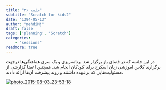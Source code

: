 ```yaml
---
title: "جلسه ۲۶"
subtitle: "Scratch for kids2"
date: "1394-05-13"
author: "mehdiMj"
draft: false
tags: ['planning', 'Scratch']
categories:
    - "sessions"
readmore: true
---
```

در این جلسه که در فضای باز برگزار شد برنامه‌ریزی و یک سری هماهنگی‌ها درجهت برگزاری کلاس اموزشی زبان اسکرچ برای کودکان انجام شد. همچنین اعضا گزارشی از مسئولیت‌هایی که برعهده داشتند و روند پیشرفت آن‌ها ارائه دادند.

[![photo_2015-08-03_23-53-18](../../img/869e064c-fdbb-11e6-86dd-a088b4d860141488289254.0594008.jpg)](img/869e064c-fdbb-11e6-86dd-a088b4d860141488289254.0594008.jpg)
